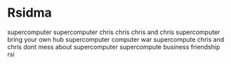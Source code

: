 # Rsidma
supercomputer supercomputer chris chris chris and chris supercomputer bring your own hub supercomputer computer war supercompute chris and chris dont mess about supercomputer supercompute business friendship rsi
